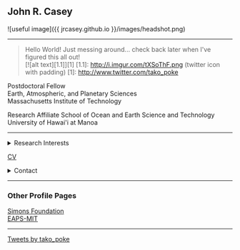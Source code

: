 
## John R. Casey

![useful image]({{ jrcasey.github.io }}/images/headshot.png)
 - - - 
> Hello World! Just messing around... check back later when I've figured this all out!  
[![alt text][1.1]][1]
[1.1]: http://i.imgur.com/tXSoThF.png (twitter icon with padding)
[1]: http://www.twitter.com/tako_poke

Postdoctoral Fellow  
Earth, Atmospheric, and Planetary Sciences  
Massachusetts Institute of Technology  

Research Affiliate
School of Ocean and Earth Science and Technology
University of Hawai'i at Manoa

 - - -
<details><summary>Research Interests</summary>
<p>

Microbial oceanography  
Biothermodynamics  

</p>
</details>

[CV](./docs/CV_20190604.pdf)

<details><summary>Contact</summary>

jrcasey at hawaii.edu  
jrcasey at mit.edu  
[Twitter](https://twitter.com/tako_poke)

</p>
</details>

 - - -
 
### Other Profile Pages  
[Simons Foundation](https://www.simonsfoundation.org/team/john-casey/)  
[EAPS-MIT](http://paocweb.mit.edu/people/jrcasey)  

 - - -
 
 <a class="twitter-timeline" href="https://twitter.com/tako_poke?ref_src=twsrc%5Etfw">Tweets by tako_poke</a> <script async src="https://platform.twitter.com/widgets.js" charset="utf-8"></script>